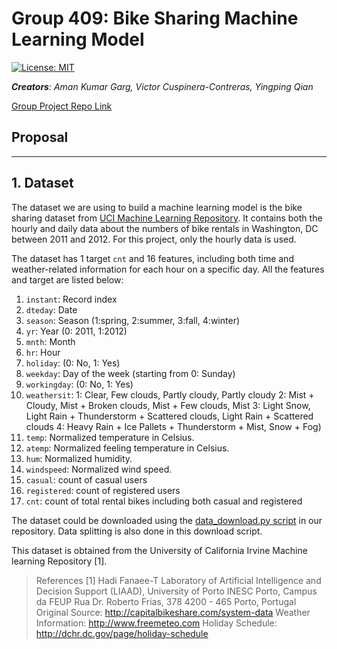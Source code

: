# Group 409: Bike Sharing Machine Learning Model
[![License: MIT](https://img.shields.io/badge/License-MIT-yellow.svg)](https://opensource.org/licenses/MIT)

*__Creators__: Aman Kumar Garg, Victor Cuspinera-Contreras, Yingping Qian*

[Group Project Repo Link](https://github.com/UBC-MDS/DSCI_522_Group_409)

## Proposal
---

## 1. Dataset

The dataset we are using to build a machine learning model is the bike sharing dataset from [UCI Machine Learning Repository](https://archive.ics.uci.edu/ml/datasets/bike+sharing+dataset). It contains both the hourly and daily data about the numbers of bike rentals in Washington, DC between 2011 and 2012. For this project, only the hourly data is used.

The dataset has 1 target `cnt` and 16 features, including both time and weather-related information for each hour on a specific day.  All the features and target are listed below:
1. `instant`: Record index
2. `dteday`: Date
3. `season`: Season (1:spring, 2:summer, 3:fall, 4:winter)
4. `yr`: Year (0: 2011, 1:2012)
5. `mnth`: Month 
6. `hr`: Hour
7. `holiday`: (0: No, 1: Yes)
8. `weekday`: Day of the week (starting from 0: Sunday)
9. `workingday`: (0: No, 1: Yes)
10. `weathersit`: 
  1: Clear, Few clouds, Partly cloudy, Partly cloudy
  2: Mist + Cloudy, Mist + Broken clouds, Mist + Few clouds, Mist
  3: Light Snow, Light Rain + Thunderstorm + Scattered clouds, Light Rain + Scattered clouds
  4: Heavy Rain + Ice Pallets + Thunderstorm + Mist, Snow + Fog)
11. `temp`: Normalized temperature in Celsius.
12. `atemp`: Normalized feeling temperature in Celsius. 
13. `hum`: Normalized humidity.
14. `windspeed`: Normalized wind speed.
15. `casual`: count of casual users
16. `registered`: count of registered users
17. `cnt`: count of total rental bikes including both casual and registered

The dataset could be downloaded using the [data_download.py script](https://github.com/UBC-MDS/DSCI_522_Group_409/blob/master/src/data_download.py) in our repository. Data splitting is also done in this download script.

This dataset is obtained from the University of California Irvine Machine learning Repository [1]. 

> References 
>[1] Hadi Fanaee-T 
> Laboratory of Artificial Intelligence and Decision Support (LIAAD), University of Porto INESC Porto, Campus da FEUP 
Rua Dr. Roberto Frias, 378 4200 - 465 Porto, Portugal 
> Original Source: http://capitalbikeshare.com/system-data 
> Weather Information: http://www.freemeteo.com 
> Holiday Schedule: http://dchr.dc.gov/page/holiday-schedule

